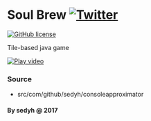 # Soul Brew [![Twitter](https://img.shields.io/twitter/url/https/github.com/sedyh/soul-brew.svg?style=social)](https://twitter.com/intent/tweet?text=Wow:&url=https%3A%2F%2Fgithub.com%2Fsedyh%2Fsoul-brew)

[![GitHub license](https://img.shields.io/github/license/sedyh/soul-brew.svg)](https://github.com/sedyh/soul-brew/blob/master/LICENSE)

Tile-based java game

[![Play video](https://i.gyazo.com/ee56106fd4961c0e885e3e4cd1ac6ffa.png)](https://i.gyazo.com/342c8867d3505fa51b2b9bba588be6e1.mp4)

### Source
 * src/com/github/sedyh/consoleapproximator
 
#### By sedyh @ 2017
